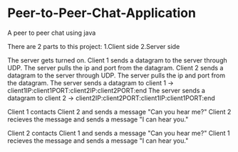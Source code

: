 # Peer-to-Peer-Chat-Application


A peer to peer chat using java

There are 2 parts to this project:
1.Client side
2.Server side

The server gets turned on.
Client 1 sends a datagram to the server through UDP.
The server pulls the ip and port from the datagram.
Client 2 sends a datagram to the server through UDP.
The server pulls the ip and port from the datagram.
The server sends a datagram to client 1 -> client1IP:client1PORT:client2IP:client2PORT:end
The server sends a datagram to client 2 -> client2IP:client2PORT:client1IP:client1PORT:end

Client 1 contacts Client 2 and sends a message "Can you hear me?"
Client 2 recieves the message and sends a message "I can hear you."

Client 2 contacts Client 1 and sends a message "Can you hear me?"
Client 1 recieves the message and sends a message "I can hear you."
